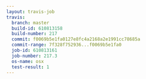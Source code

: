 ```yaml
---
layout: travis-job
travis:
  branch: master
  build-id: 610813158
  build-number: 217
  commit: f0069b5e1fa0127e8fc4a2168a2e1991cc78685a
  commit-range: 7f328f752936...f0069b5e1fa0
  job-id: 610813161
  job-number: 217.3
  os-name: osx
  test-result: 1
---
```

